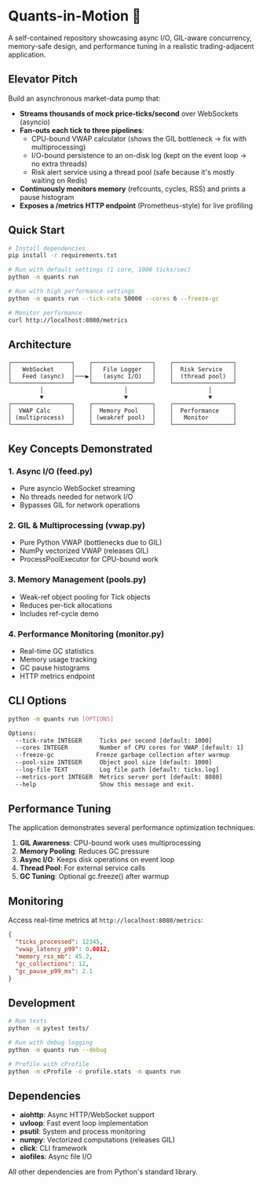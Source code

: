 # Quants-in-Motion 🚀

A self-contained repository showcasing async I/O, GIL-aware concurrency, memory-safe design, and performance tuning in a realistic trading-adjacent application.

## Elevator Pitch

Build an asynchronous market-data pump that:

- **Streams thousands of mock price-ticks/second** over WebSockets (asyncio)
- **Fan-outs each tick to three pipelines**:
  - CPU-bound VWAP calculator (shows the GIL bottleneck → fix with multiprocessing)
  - I/O-bound persistence to an on-disk log (kept on the event loop → no extra threads)
  - Risk alert service using a thread pool (safe because it's mostly waiting on Redis)
- **Continuously monitors memory** (refcounts, cycles, RSS) and prints a pause histogram
- **Exposes a /metrics HTTP endpoint** (Prometheus-style) for live profiling

## Quick Start

```bash
# Install dependencies
pip install -r requirements.txt

# Run with default settings (1 core, 1000 ticks/sec)
python -m quants run

# Run with high performance settings
python -m quants run --tick-rate 50000 --cores 6 --freeze-gc

# Monitor performance
curl http://localhost:8080/metrics
```

## Architecture

```
┌─────────────────┐    ┌─────────────────┐    ┌─────────────────┐
│   WebSocket     │    │   File Logger   │    │  Risk Service   │
│   Feed (async)  │───▶│   (async I/O)   │    │  (thread pool)  │
└─────────────────┘    └─────────────────┘    └─────────────────┘
         │                       │                       │
         ▼                       ▼                       ▼
┌─────────────────┐    ┌─────────────────┐    ┌─────────────────┐
│  VWAP Calc      │    │  Memory Pool    │    │  Performance    │
│ (multiprocess)  │    │ (weakref pool)  │    │   Monitor       │
└─────────────────┘    └─────────────────┘    └─────────────────┘
```

## Key Concepts Demonstrated

### 1. Async I/O (feed.py)
- Pure asyncio WebSocket streaming
- No threads needed for network I/O
- Bypasses GIL for network operations

### 2. GIL & Multiprocessing (vwap.py)
- Pure Python VWAP (bottlenecks due to GIL)
- NumPy vectorized VWAP (releases GIL)
- ProcessPoolExecutor for CPU-bound work

### 3. Memory Management (pools.py)
- Weak-ref object pooling for Tick objects
- Reduces per-tick allocations
- Includes ref-cycle demo

### 4. Performance Monitoring (monitor.py)
- Real-time GC statistics
- Memory usage tracking
- GC pause histograms
- HTTP metrics endpoint

## CLI Options

```bash
python -m quants run [OPTIONS]

Options:
  --tick-rate INTEGER     Ticks per second [default: 1000]
  --cores INTEGER         Number of CPU cores for VWAP [default: 1]
  --freeze-gc            Freeze garbage collection after warmup
  --pool-size INTEGER     Object pool size [default: 1000]
  --log-file TEXT         Log file path [default: ticks.log]
  --metrics-port INTEGER  Metrics server port [default: 8080]
  --help                  Show this message and exit.
```

## Performance Tuning

The application demonstrates several performance optimization techniques:

1. **GIL Awareness**: CPU-bound work uses multiprocessing
2. **Memory Pooling**: Reduces GC pressure
3. **Async I/O**: Keeps disk operations on event loop
4. **Thread Pool**: For external service calls
5. **GC Tuning**: Optional gc.freeze() after warmup

## Monitoring

Access real-time metrics at `http://localhost:8080/metrics`:

```json
{
  "ticks_processed": 12345,
  "vwap_latency_p99": 0.0012,
  "memory_rss_mb": 45.2,
  "gc_collections": 12,
  "gc_pause_p99_ms": 2.1
}
```

## Development

```bash
# Run tests
python -m pytest tests/

# Run with debug logging
python -m quants run --debug

# Profile with cProfile
python -m cProfile -o profile.stats -m quants run
```

## Dependencies

- **aiohttp**: Async HTTP/WebSocket support
- **uvloop**: Fast event loop implementation
- **psutil**: System and process monitoring
- **numpy**: Vectorized computations (releases GIL)
- **click**: CLI framework
- **aiofiles**: Async file I/O

All other dependencies are from Python's standard library. 